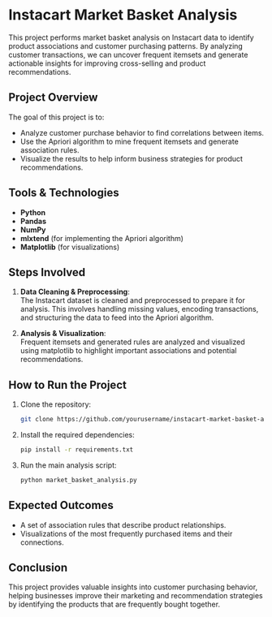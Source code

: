 # Instacart Market Basket Analysis

This project performs market basket analysis on Instacart data to identify product associations and customer purchasing patterns. By analyzing customer transactions, we can uncover frequent itemsets and generate actionable insights for improving cross-selling and product recommendations.

## Project Overview

The goal of this project is to:

- Analyze customer purchase behavior to find correlations between items.
- Use the Apriori algorithm to mine frequent itemsets and generate association rules.
- Visualize the results to help inform business strategies for product recommendations.

## Tools & Technologies

- **Python**  
- **Pandas**  
- **NumPy**  
- **mlxtend** (for implementing the Apriori algorithm)  
- **Matplotlib** (for visualizations)

## Steps Involved

1. **Data Cleaning & Preprocessing**:  
   The Instacart dataset is cleaned and preprocessed to prepare it for analysis. This involves handling missing values, encoding transactions, and structuring the data to feed into the Apriori algorithm.

2. **Analysis & Visualization**:  
   Frequent itemsets and generated rules are analyzed and visualized using matplotlib to highlight important associations and potential recommendations.

## How to Run the Project

1. Clone the repository:  
   ```bash
   git clone https://github.com/yourusername/instacart-market-basket-analysis.git
   ```

2. Install the required dependencies:  
   ```bash
   pip install -r requirements.txt
   ```

3. Run the main analysis script:  
   ```bash
   python market_basket_analysis.py
   ```

## Expected Outcomes

- A set of association rules that describe product relationships.
- Visualizations of the most frequently purchased items and their connections.

## Conclusion

This project provides valuable insights into customer purchasing behavior, helping businesses improve their marketing and recommendation strategies by identifying the products that are frequently bought together.

